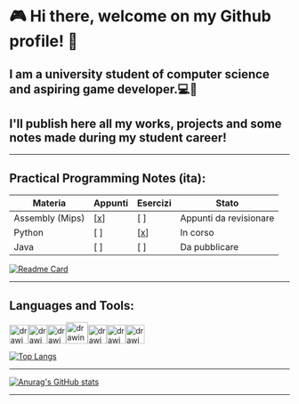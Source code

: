 #  🎮 **Hi there, welcome on my Github profile!** 🐺
## I am a university student of computer science and aspiring game developer.💻👾   
## I'll publish here all my works, projects and some notes made during my student career!


---

## **Practical Programming Notes (ita):**

 Materia           | Appunti | Esercizi |Stato 
-------------------|---------|----------|-------
 Assembly (Mips)   | [[x](https://github.com/Rurik-D/Practical-Programming-Notes/tree/main/Assembly%20(mips)/Appunti)]     | [ ]      | Appunti da revisionare
 Python            | [ ]     | [[x](https://github.com/Rurik-D/Practical-Programming-Notes/tree/main/Python/Esercizi)]      | In corso
 Java              | [ ]     | [ ]      | Da pubblicare

[![Readme Card](https://github-readme-stats.vercel.app/api/pin/?username=Rurik-D&show_owner&repo=Practical-Programming-Notes&theme=radical)](https://github.com/Rurik-D/Practical-Programming-Notes)

---

## **Languages and Tools:**  
<img src="https://cdn-icons-png.flaticon.com/512/5968/5968350.png" alt="drawing" width="34"/><img src="https://cdn-icons-png.flaticon.com/512/6132/6132222.png" alt="drawing" width="34"/><img src="https://cdn-icons-png.flaticon.com/512/6132/6132221.png" alt="drawing" width="34"/><img src="https://cdn-icons-png.flaticon.com/512/226/226777.png" alt="drawing" width="39"/><img src="https://upload.wikimedia.org/wikipedia/commons/thumb/9/9a/Visual_Studio_Code_1.35_icon.svg/512px-Visual_Studio_Code_1.35_icon.svg.png" alt="drawing" width="34"/><img src="https://img.utdstc.com/icon/3c7/fcf/3c7fcf4930fa9402c22cee35e03fe9fcf9e8e47c9381d6b9e6922d71ee2e067a:200" alt="drawing" width="34"/><img src="https://avatars.githubusercontent.com/u/1284937?s=200&v=4" alt="drawing" width="34"/>

[![Top Langs](https://github-readme-stats.vercel.app/api/top-langs/?username=Rurik-D&theme=radical&layout=compact)](https://github.com/anuraghazra/github-readme-stats)

---

[![Anurag's GitHub stats](https://github-readme-stats.vercel.app/api?username=Rurik-D&theme=radical&count_private=true)](https://github.com/anuraghazra/github-readme-stats)

---

<!--
**Rurik-D/Rurik-D** is a ✨ _special_ ✨ repository because its `README.md` (this file) appears on your GitHub profile.
-->
